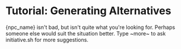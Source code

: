 # Tutorial: Generating Alternatives

{npc_name} isn't bad, but isn't quite what you're looking for. Perhaps someone
else would suit the situation better. Type ~more~ to ask initiative.sh for more
suggestions.
